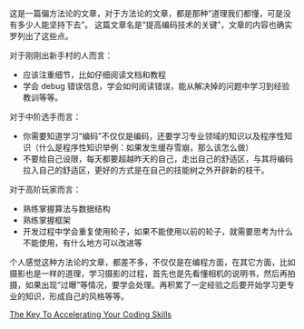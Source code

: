 
这是一篇偏方法论的文章，对于方法论的文章，都是那种“道理我们都懂，可是没有多少人能坚持下去”。
这篇文章名是“提高编码技术的关键”，文章的内容也确实罗列出了这些点。  

对于刚刚出新手村的人而言：
* 应该注重细节，比如仔细阅读文档和教程
* 学会 debug 错误信息，学会如何阅读错误，能从解决掉的问题中学习到经验教训等等。  

对于中阶选手而言：
* 你需要知道学习“编码”不仅仅是编码，还要学习专业领域的知识以及程序性知识（什么是程序性知识举例：如果发生缓存雪崩，那么该怎么做）
* 不要给自己设限，每天都要超越昨天的自己，走出自己的舒适区，与其将编码拉入自己的舒适区，更好的方式是在自己的技能树之外开辟新的枝干。  

对于高阶玩家而言：
* 熟练掌握算法与数据结构
* 熟练掌握框架
* 开发过程中学会重复使用轮子，如果不能使用以前的轮子，就需要思考为什么不能使用，有什么地方可以改进等  

个人感觉这种方法论的文章，都差不多，不仅仅是在编程方面，在其它方面，比如摄影也是一样的道理，学习摄影的过程，首先也是先看懂相机的说明书，然后再拍摄，如果出现“过曝”等情况，要学会处理。再积累了一定经验之后要开始学习更专业的知识，形成自己的风格等等。  


[The Key To Accelerating Your Coding Skills](http://blog.thefirehoseproject.com/posts/learn-to-code-and-be-self-reliant/)